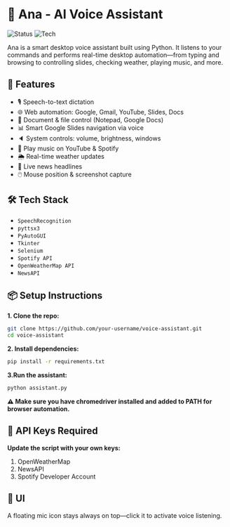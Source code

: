 # 🧠 Ana - AI Voice Assistant
![Status](https://img.shields.io/badge/status-in%20progress-yellow)
![Tech](https://img.shields.io/badge/Built%20With-Python%20%7C%20PyAutoGUI%20%7C%20SpeechRecognition%20%7C%20Tkinter-blue)

Ana is a smart desktop voice assistant built using Python. It listens to your commands and performs real-time desktop automation—from typing and browsing to controlling slides, checking weather, playing music, and more.

## 🚀 Features

- 🎙️ Speech-to-text dictation
- 🌐 Web automation: Google, Gmail, YouTube, Slides, Docs
- 📄 Document & file control (Notepad, Google Docs)
- 📊 Smart Google Slides navigation via voice
- 🔈 System controls: volume, brightness, windows
- 🎵 Play music on YouTube & Spotify
- 🌦️ Real-time weather updates
- 📰 Live news headlines
- 🖱️ Mouse position & screenshot capture

## 🛠️ Tech Stack

- `SpeechRecognition`
- `pyttsx3`
- `PyAutoGUI`
- `Tkinter`
- `Selenium`
- `Spotify API`
- `OpenWeatherMap API`
- `NewsAPI`

## 📦 Setup Instructions

**1. Clone the repo:**
   ```bash
   git clone https://github.com/your-username/voice-assistant.git
   cd voice-assistant
   ```

**2. Install dependencies:**
```bash
pip install -r requirements.txt
```

**3.Run the assistant:**
```bash
python assistant.py
```

**⚠️ Make sure you have chromedriver installed and added to PATH for browser automation.**

## 🔐 API Keys Required
**Update the script with your own keys:**

1. OpenWeatherMap
2. NewsAPI
3. Spotify Developer Account

## 📸 UI
A floating mic icon stays always on top—click it to activate voice listening.
